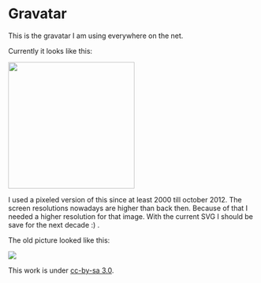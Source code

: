 # Gravatar

This is the gravatar I am using everywhere on the net.

Currently it looks like this:

<img src="https://raw.github.com/bitboxer/gravatar/master/gravatar.png" width="256" height="256"/>

I used a pixeled version of this since at least 2000 till october 2012.
The screen resolutions nowadays are higher than back then. Because of
that I needed a higher resolution for that image. With the current SVG
I should be save for the next decade :) .

The old picture looked like this:

<img src="https://raw.github.com/bitboxer/gravatar/master/old_avatar.png"/> 

This work is under [cc-by-sa 3.0](http://creativecommons.org/licenses/by-sa/3.0/).
